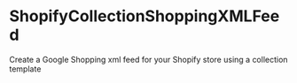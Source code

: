 # ShopifyCollectionShoppingXMLFeed
Create a Google Shopping xml feed for your Shopify store using a collection template
